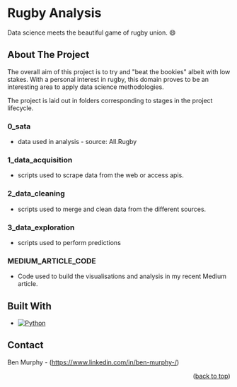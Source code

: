 # Rugby Analysis
Data science meets the beautiful game of rugby union. :smile:

<a name="readme-top"></a>

## About The Project

The overall aim of this project is to try and "beat the bookies" albeit with low stakes. With a personal interest in rugby, this domain proves to be an interesting area to apply data science methodologies.

The project is laid out in folders corresponding to stages in the project lifecycle.

### 0_sata
* data used in analysis - source: All.Rugby

### 1_data_acquisition
* scripts used to scrape data from the web or access apis.

### 2_data_cleaning
* scripts used to merge and clean data from the different sources.

### 3_data_exploration
* scripts used to perform predictions

### MEDIUM_ARTICLE_CODE
* Code used to build the visualisations and analysis in my recent Medium article.

## Built With

* [![Python][Python.com]][Python-url]


## Contact

Ben Murphy - (https://www.linkedin.com/in/ben-murphy-/)

<p align="right">(<a href="#readme-top">back to top</a>)</p>

<!-- MARKDOWN LINKS & IMAGES -->
[product-screenshot]: images/screenshot.png
[Python.com]: https://img.shields.io/badge/python-3670A0?style=for-the-badge&logo=python&logoColor=ffdd54
[Python-url]: https://python.org 
